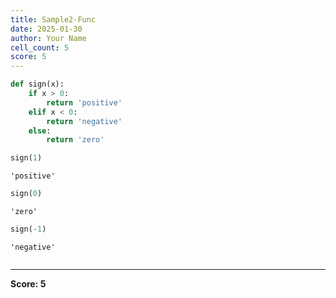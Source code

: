 ```yaml
---
title: Sample2-Func
date: 2025-01-30
author: Your Name
cell_count: 5
score: 5
---
```


```python
def sign(x):
    if x > 0:
        return 'positive'
    elif x < 0:
        return 'negative'
    else:
        return 'zero'
```


```python
sign(1)
```




    'positive'




```python
sign(0)
```




    'zero'




```python
sign(-1)
```




    'negative'




```python

```


---
**Score: 5**
